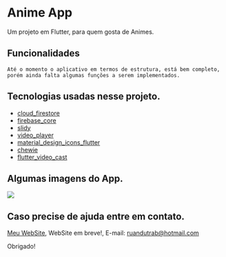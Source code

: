 # Anime App

Um projeto em Flutter, para quem gosta de Animes.

## Funcionalidades

    Até o momento o aplicativo em termos de estrutura, está bem completo, porém ainda falta algumas funções a serem implementados.

## Tecnologias usadas nesse projeto.

- [cloud_firestore](https://pub.dev/packages/cloud_firestore)
- [firebase_core](https://pub.dev/packages/firebase_core)
- [slidy](https://pub.dev/packages/slidy)
- [video_player](https://pub.dev/packages/video_player)
- [material_design_icons_flutter](https://pub.dev/packages/material_design_icons_flutter)
- [chewie](https://pub.dev/packages/chewie)
- [flutter_video_cast](https://pub.dev/packages/flutter_video_cast)

## Algumas imagens do App.

<img src="https://github.com/ruandutrab/Anime-App/blob/Flutter3.0/anime.gif">

## Caso precise de ajuda entre em contato.

[Meu WebSite](#), WebSite em breve!,
E-mail: ruandutrab@hotmail.com

Obrigado!

